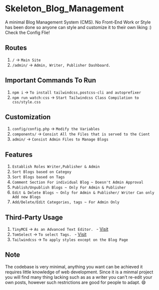 # Skeleton_Blog_Management

A minimal Blog Management System (CMS). No Front-End Work or Style has been done so anyone can style and customize it to their own liking :) Check the Config Flie!

## Routes

1. `/` -> `Main Site`
2. `/admin/` -> `Admin, Writer, Publisher Dashboard.` 

## Important Commands To Run

1. `npm i` -> `To install tailwindcss,postcss-cli and autoprefixer`
2. `npm run watch:css` -> `Start Tailwindcss Class Compilation to css/style.css`

## Customization

1. `config/config.php` -> `Modify the Variables`
2. `components/` -> `Consist All the Files that is served to the Cient`
3. `admin/` -> `Consist Admin Files to Manage Blogs`

## Features

1. `Establish Roles Writer,Publisher & Admin`
2. `Sort Blogs based on Categoy`
3. `Sort Blogs based on Tags`
4. `Comment Section For individual Blog ~ Doesn't Admin Approval`
5. `Publish/Unpublish Blogs ~ Only For Admin & Publisher`
6. `Edit & Delete Blogs ~ Only for Admin & Publisher/ Writer Can only Add new Blogs`
7. `Add/Delete/Edit Categories, tags ~ For Admin Only`

## Third-Party Usage

1. `TinyMCE` -> `As an Advanced Text Editor. `  - <a href="https://www.tiny.cloud/">Visit</a>
2. `TomSelect` -> `To select Tags. `  -  <a href="https://tom-select.js.org/">Visit</a>
3. `Tailwindcss` -> `To apply styles except on the Blog Page`

## Note

The codebase is very minimal, anything you want can be achieved it requires little knowledge of web development. Since it is a minmal project you will find many thing lacking such as as a writer you can't re-edit your own posts, however such restrictions are good for people to adapt. 😄

